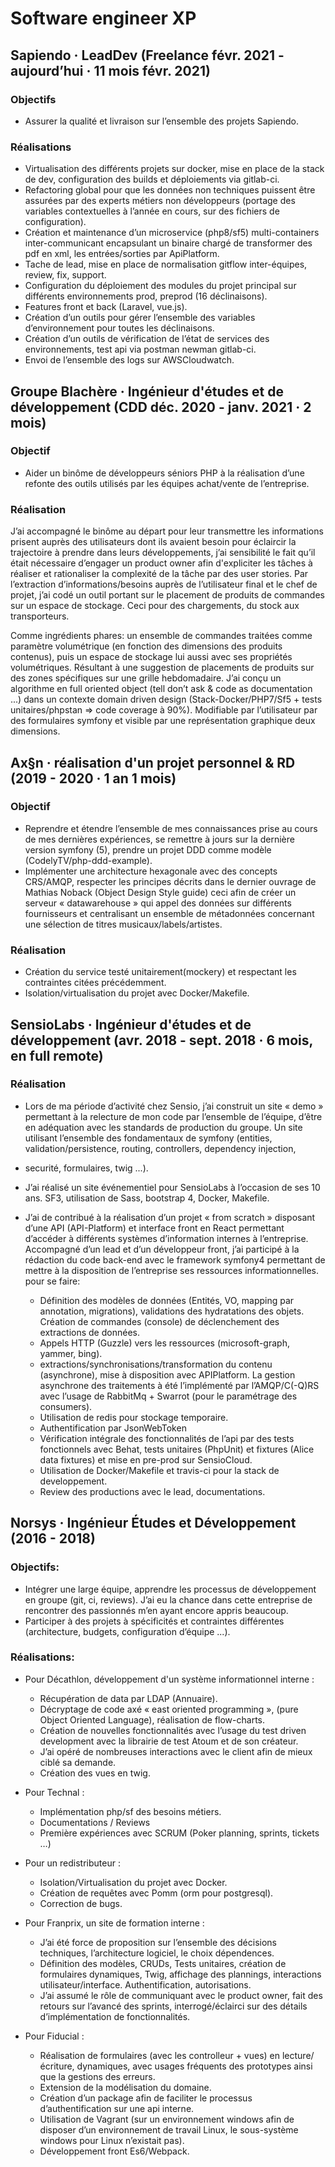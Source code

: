 # Software engineer XP

## Sapiendo · LeadDev (Freelance févr. 2021 - aujourd’hui · 11 mois févr. 2021)

### Objectifs

- Assurer la qualité et livraison sur l’ensemble des projets Sapiendo.

### Réalisations

- Virtualisation des différents projets sur docker, mise en place de la stack de dev, configuration des builds et 
déploiements via gitlab-ci.
- Refactoring global pour que les données non techniques puissent être assurées par des experts métiers non développeurs 
(portage des variables contextuelles à l’année en cours, sur des fichiers de configuration). 
- Création et maintenance d’un microservice (php8/sf5) multi-containers inter-communicant encapsulant un binaire chargé
de transformer des pdf en xml, les entrées/sorties par ApiPlatform.
- Tache de lead, mise en place de normalisation gitflow inter-équipes, review, fix, support.
- Configuration du déploiement des modules du projet principal sur différents environnements prod, preprod (16 déclinaisons).
- Features front et back (Laravel, vue.js).
- Création d’un outils pour gérer l’ensemble des variables d’environnement pour toutes les déclinaisons.
- Création d’un outils de vérification de l’état de services des environnements, test api via postman newman gitlab-ci.
- Envoi de l’ensemble des logs sur AWSCloudwatch.

## Groupe Blachère · Ingénieur d'études et de développement (CDD déc. 2020 - janv. 2021 · 2 mois)

### Objectif

- Aider un binôme de développeurs séniors PHP à la réalisation d’une refonte des outils utilisés par les équipes 
achat/vente de l’entreprise.

### Réalisation

J’ai accompagné le binôme au départ pour leur transmettre les informations prisent auprès des utilisateurs dont ils 
avaient besoin pour éclaircir la trajectoire à prendre dans leurs développements, j’ai sensibilité le fait qu’il était
nécessaire d’engager un product owner afin d'expliciter les tâches à réaliser et rationaliser la complexité de la tâche
par des user stories. Par l’extraction d’informations/besoins auprès de l’utilisateur final et le chef de projet, j’ai 
codé un outil portant sur le placement de produits de commandes sur un espace de stockage. 
Ceci pour des chargements, du stock aux transporteurs. 

Comme ingrédients phares: un ensemble de commandes traitées comme paramètre volumétrique 
(en fonction des dimensions des produits contenus), puis un espace de stockage lui aussi avec ses propriétés volumétriques. 
Résultant à une suggestion de placements de produits sur des zones spécifiques sur une grille hebdomadaire. 
J’ai conçu un algorithme en full oriented object (tell don’t ask & code as documentation ...) 
dans un contexte domain driven design (Stack-Docker/PHP7/Sf5 + tests unitaires/phpstan => code coverage à 90%).
Modifiable par l’utilisateur par des formulaires symfony et visible par une représentation graphique deux dimensions.

## Ax§n · réalisation d'un projet personnel & RD (2019 - 2020 · 1 an 1 mois)

### Objectif

- Reprendre et étendre l’ensemble de mes connaissances prise au cours de mes dernières expériences, se remettre à jours 
sur la dernière version symfony (5), prendre un projet DDD comme modèle (CodelyTV/php-ddd-example).
- Implémenter une architecture hexagonale avec des concepts CRS/AMQP, respecter les principes décrits dans le dernier 
ouvrage de Mathias Noback (Object Design Style guide) ceci afin de créer un serveur « datawarehouse » qui appel des 
données sur différents fournisseurs et centralisant un ensemble de métadonnées concernant une sélection de titres 
musicaux/labels/artistes.

### Réalisation

- Création du service testé unitairement(mockery) et respectant les contraintes citées précédemment. 
- Isolation/virtualisation du projet avec Docker/Makefile.


## SensioLabs · Ingénieur d'études et de développement (avr. 2018 - sept. 2018 · 6 mois, en full remote) 

### Réalisation

- Lors de ma période d’activité chez Sensio, j’ai construit un site « demo » permettant à la relecture de mon code 
par l’ensemble de l’équipe, d’être en adéquation avec les standards de production du groupe. Un site utilisant 
l’ensemble des fondamentaux de symfony (entities, validation/persistence, routing, controllers, dependency injection, 
- securité, formulaires, twig ...).
- J’ai réalisé un site événementiel pour SensioLabs à l’occasion de ses 10 ans. SF3, utilisation de Sass, bootstrap 4,
Docker, Makefile.
- J’ai de contribué à la réalisation d’un projet « from scratch » disposant d’une API (API-Platform) et interface front 
en React permettant d’accéder à différents systèmes d’information internes à l’entreprise. Accompagné d’un lead et d’un 
développeur front, j’ai participé à la rédaction du code back-end avec le framework symfony4 permettant de mettre à la 
disposition de l’entreprise ses ressources informationnelles. pour se faire:

    - Définition des modèles de données (Entités, VO, mapping par annotation, migrations), validations des hydratations 
      des objets. Création de commandes (console) de déclenchement des extractions de données.
    - Appels HTTP (Guzzle) vers les ressources (microsoft-graph, yammer, bing). 
    - extractions/synchronisations/transformation du contenu (asynchrone), mise à disposition avec APIPlatform. 
      La gestion asynchrone des traitements à été l’implémenté par l’AMQP/C(-Q)RS avec l’usage de RabbitMq + Swarrot 
      (pour le paramétrage des consumers).
    - Utilisation de redis pour stockage temporaire.
    - Authentification par JsonWebToken
    - Vérification intégrale des fonctionnalités de l’api par des tests fonctionnels avec Behat, tests unitaires 
      (PhpUnit) et fixtures (Alice data fixtures) et mise en pre-prod sur SensioCloud.
    - Utilisation de Docker/Makefile et travis-ci pour la stack de developpement.
    - Review des productions avec le lead, documentations.


## Norsys · Ingénieur Études et Développement (2016 - 2018)

### Objectifs:

- Intégrer une large équipe, apprendre les processus de développement en groupe (git, ci, reviews). J’ai eu la chance 
dans cette entreprise de rencontrer des passionnés m’en ayant encore appris beaucoup.
- Participer à des projets à spécificités et contraintes différentes (architecture, budgets, configuration d’équipe ...). 

### Réalisations:

- Pour Décathlon, développement d'un système informationnel interne :
  - Récupération de data par LDAP (Annuaire).
  - Décryptage de code axé « east oriented programming », (pure Object Oriented Language), réalisation de flow-charts.
  - Création de nouvelles fonctionnalités avec l’usage du test driven development avec la librairie de test Atoum et de 
    son créateur.
  - J’ai opéré de nombreuses interactions avec le client afin de mieux ciblé sa demande.
  - Création des vues en twig.
  
- Pour Technal :
  - Implémentation php/sf des besoins métiers.
  - Documentations / Reviews 
  - Première expériences avec SCRUM (Poker planning, sprints, tickets …)

- Pour un redistributeur :
  - Isolation/Virtualisation du projet avec Docker.
  - Création de requêtes avec Pomm (orm pour postgresql). 
  - Correction de bugs.

- Pour Franprix, un site de formation interne :
  - J’ai été force de proposition sur l’ensemble des décisions techniques, l’architecture logiciel, le choix dépendences.
  - Définition des modèles, CRUDs, Tests unitaires, création de formulaires dynamiques, Twig, affichage des plannings, 
    interactions utilisateur/interface. Authentification, autorisations.
  - J’ai assumé le rôle de communiquant avec le product owner, fait des retours sur l’avancé des sprints, 
    interrogé/éclairci sur des détails d’implémentation de fonctionnalités.
         
- Pour Fiducial : 
  - Réalisation de formulaires (avec les controlleur + vues) en lecture/écriture, dynamiques, avec usages fréquents des
    prototypes ainsi que la gestions des erreurs.
  - Extension de la modélisation du domaine.
  - Création d’un package afin de faciliter le processus d’authentification sur une api interne.
  - Utilisation de Vagrant (sur un environnement windows afin de disposer d’un environnement de travail Linux, 
    le sous-système windows pour Linux n’existait pas).
  - Développement front Es6/Webpack.
